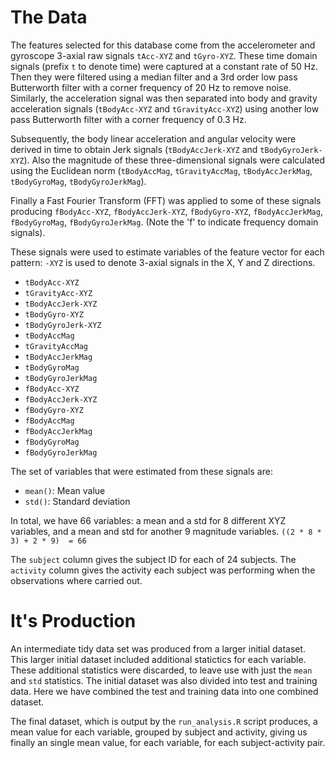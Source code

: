 # The Data

The features selected for this database come from the accelerometer and gyroscope 3-axial raw signals `tAcc-XYZ` and `tGyro-XYZ`. These time domain signals (prefix `t` to denote time) were captured at a constant rate of 50 Hz. Then they were filtered using a median filter and a 3rd order low pass Butterworth filter with a corner frequency of 20 Hz to remove noise. Similarly, the acceleration signal was then separated into body and gravity acceleration signals (`tBodyAcc-XYZ` and `tGravityAcc-XYZ`) using another low pass Butterworth filter with a corner frequency of 0.3 Hz.

Subsequently, the body linear acceleration and angular velocity were derived in time to obtain Jerk signals (`tBodyAccJerk-XYZ` and `tBodyGyroJerk-XYZ`). Also the magnitude of these three-dimensional signals were calculated using the Euclidean norm (`tBodyAccMag`, `tGravityAccMag`, `tBodyAccJerkMag`, `tBodyGyroMag`, `tBodyGyroJerkMag`).

Finally a Fast Fourier Transform (FFT) was applied to some of these signals producing `fBodyAcc-XYZ`, `fBodyAccJerk-XYZ`, `fBodyGyro-XYZ`, `fBodyAccJerkMag`, `fBodyGyroMag`, `fBodyGyroJerkMag`. (Note the 'f' to indicate frequency domain signals).

These signals were used to estimate variables of the feature vector for each pattern:
`-XYZ` is used to denote 3-axial signals in the X, Y and Z directions.

* `tBodyAcc-XYZ`
* `tGravityAcc-XYZ`
* `tBodyAccJerk-XYZ`
* `tBodyGyro-XYZ`
* `tBodyGyroJerk-XYZ`
* `tBodyAccMag`
* `tGravityAccMag`
* `tBodyAccJerkMag`
* `tBodyGyroMag`
* `tBodyGyroJerkMag`
* `fBodyAcc-XYZ`
* `fBodyAccJerk-XYZ`
* `fBodyGyro-XYZ`
* `fBodyAccMag`
* `fBodyAccJerkMag`
* `fBodyGyroMag`
* `fBodyGyroJerkMag`

The set of variables that were estimated from these signals are:

* `mean()`: Mean value
* `std()`: Standard deviation

In total, we have 66 variables: a mean and a std for 8 different XYZ variables, and a mean and std for another 9 magnitude variables. `((2 * 8 * 3) + 2 * 9)  = 66`

The `subject` column gives the subject ID for each of 24 subjects.  The `activity` column gives the activity each subject was performing when the observations where carried out.

# It's Production

An intermediate tidy data set was produced from a larger initial dataset.  This larger initial dataset included additional statictics for each variable.  These additional statistics were discarded, to leave use with just the `mean` and `std` statistics.  The initial dataset was also divided into test and training data.  Here we have combined the test and training data into one combined dataset.

The final dataset, which is output by the `run_analysis.R` script produces, a mean value for each variable, grouped by subject and activity, giving us finally an single mean value, for each variable, for each subject-activity pair.

